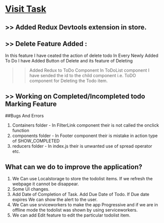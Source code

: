 <a href="https://dipakbhise.github.io/redux-todo-mapstateprops"><h1>Visit Task</h1></a>

## >> Added Redux Devtools extension in store.

## >> Delete Feature Added :
In this feature I have ceated the action of delete todo
In Every Newly Added To Do I have Added Button of Delete and its feature of Deleting
>> Added Redux to ToDo Component
>> In ToDoList component I have sended the id to the child component i.e. ToDO component for Deleting the Todo item.

## >> Working on Completed/Incompleted todo Marking Feature


##Bugs And Errors
1. Containers folder - In FilterLink component their is not called the onclick function
2. components folder - In Footer component their is mistake in action type of SHOW_COMPLETED
3. reducers folder - In index.js their is unwanted use of spread operator
etc.

## What can we do to improve the application?
1. We Can use Localstorage to store the todolist items. If we refresh the webpage it cannot be disappear.
2. Some UI changes.
3. Add Date of Completion of Task. Add Due Date of Todo. If Due date expires We can show the alert to the user.
4. We Can use srviceworkers to make the app Progressive and if we are in offline mode the todolist was shown by using serviceworkers.
5. We can add Edit feature to edit the particular todolist item.

